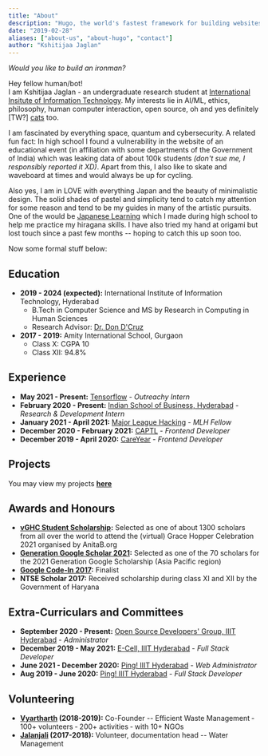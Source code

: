 ```yaml
---
title: "About"
description: "Hugo, the world's fastest framework for building websites"
date: "2019-02-28"
aliases: ["about-us", "about-hugo", "contact"]
author: "Kshitijaa Jaglan"
---
```


*Would you like to build an ironman?*

Hey fellow human/bot!\
I am Kshitijaa Jaglan - an undergraduate research student at [International Insitute of Information Technology](https://www.iiit.ac.in/). My interests lie in AI/ML, ethics, philosophy, human computer interaction, open source, oh and yes definitely \[TW?\] [cats](https://cataas.com/cat/gif) too.

I am fascinated by everything space, quantum and cybersecurity. A related fun fact: In high school I found a vulnerability in the website of an educational event (in affiliation with some departments of the Government of India) which was leaking data of about 100k students *(don't sue me, I responsibly reported it XD)*. Apart from this, I also like to skate and waveboard at times and would always be up for cycling.

Also yes, I am in LOVE with everything Japan and the beauty of minimalistic design. The solid shades of pastel and simplicity tend to catch my attention for some reason and tend to be my guides in many of the artistic pursuits. One of the would be [Japanese Learning](https://deutranium.github.io/Japanese-Practice/) which I made during high school to help me practice my hiragana skills. I have also tried my hand at origami but lost touch since a past few months -- hoping to catch this up soon too.

Now some formal stuff below:

## Education
- **2019 - 2024 (expected):** International Institute of Information Technology, Hyderabad
    - B.Tech in Computer Science and MS by Research in Computing in Human Sciences
    - Research Advisor: [Dr. Don D'Cruz](https://scholar.google.co.in/citations?user=0QUaN5AAAAAJ&hl=en)
- **2017 - 2019:** Amity International School, Gurgaon
    - Class X: CGPA 10
    - Class XII: 94.8%

## Experience
- **May 2021 - Present:** [Tensorflow](https://www.outreachy.org/alums/2021-05/) - *Outreachy Intern*
- **February 2020 - Present:** [Indian School of Business, Hyderabad](https://diri.isb.edu/en/our-people.html) - *Research & Development Intern*
- **January 2021 - April 2021:** [Major League Hacking](https://fellowship.mlh.io/) - *MLH Fellow*
- **December 2020 - February 2021:** [CAPTL](https://www.linkedin.com/company/captl/about/) - *Frontend Developer*
- **December 2019 - April 2020:** [CareYear](https://github.com/careyear) - *Frontend Developer*

## Projects
You may view my projects **[here](/projects)**

## Awards and Honours
- **[vGHC Student Scholarship](https://ghc.anitab.org/attend/scholarships/academics/):** Selected as one of about 1300 scholars from all over the world to attend the (virtual) Grace Hopper Celebration 2021 organised by AnitaB.org
- **[Generation Google Scholar 2021](https://buildyourfuture.withgoogle.com/scholarships/generation-google-scholarship-apac/):** Selected as one of the 70 scholars for the 2021 Generation Google Scholarship (Asia Pacific region)
- **[Google Code-In 2017](https://drive.google.com/file/d/0B11f3dEvKGEJSHM0NkVnMjVFaHotWUxVWmtZcmZYTHFMbnp3/view?usp=sharing):** Finalist
- **NTSE Scholar 2017:** Received scholarship during class XI and XII by the Government of Haryana

## Extra-Curriculars and Committees
- **September 2020 - Present:** [Open Source Developers' Group, IIIT Hyderabad](https://github.com/OSDG-IIITH) - *Administrator*
- **December 2019 - May 2021:** [E-Cell, IIIT Hyderabad](https://ecell.iiit.ac.in/) - *Full Stack Developer*
- **June 2021 - December 2020:** [Ping! IIIT Hyderabad](https://pingiiit.org/) - *Web Administrator*
- **Aug 2019 - June 2020:** [Ping! IIIT Hyderabad](https://pingiiit.org/) - *Full Stack Developer*

## Volunteering
- **[Vyartharth](https://www.facebook.com/vyartharthYP/) (2018-2019):** Co-Founder -- Efficient Waste Management ‑ 100+ volunteers ‑ 200+ activities ‑ with 10+ NGOs
- **[Jalanjali](https://www.facebook.com/Jalanjali) (2017-2018):** Volunteer, documentation head -- Water Management
